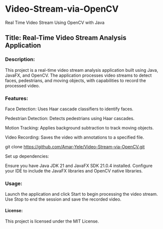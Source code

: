 # Video-Stream-via-OpenCV
Real Time Video Stream Using OpenCV with Java

## Title: Real-Time Video Stream Analysis Application

### Description:
This project is a real-time video stream analysis application built using Java, JavaFX, and OpenCV. 
The application processes video streams to detect faces, pedestrians, and moving objects, with capabilities to record the processed video.

### Features:

Face Detection: Uses Haar cascade classifiers to identify faces.

Pedestrian Detection: Detects pedestrians using Haar cascades.

Motion Tracking: Applies background subtraction to track moving objects.

Video Recording: Saves the video with annotations to a specified file.

git clone https://github.com/Amar-Yele/Video-Stream-via-OpenCV.git

Set up dependencies:

Ensure you have Java JDK 21 and JavaFX SDK 21.0.4 installed.
Configure your IDE to include the JavaFX libraries and OpenCV native libraries.

### Usage:

Launch the application and click Start to begin processing the video stream.
Use Stop to end the session and save the recorded video.

#### License:
This project is licensed under the MIT License.
